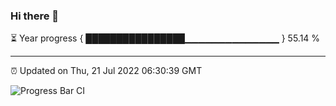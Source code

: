 ### Hi there 👋

⏳ Year progress { ████████████████▁▁▁▁▁▁▁▁▁▁▁▁▁▁ } 55.14 %

---

⏰ Updated on Thu, 21 Jul 2022 06:30:39 GMT

![Progress Bar CI](https://github.com/ZhaoGui/ZhaoGui/workflows/Progress%20Bar%20CI/badge.svg)
